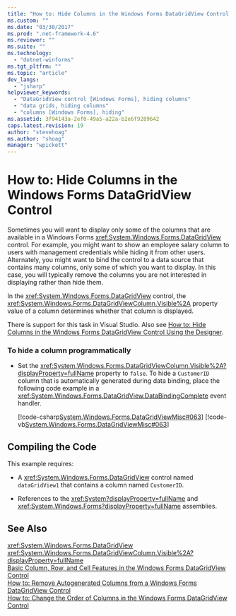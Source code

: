```yaml
---
title: "How to: Hide Columns in the Windows Forms DataGridView Control | Microsoft Docs"
ms.custom: ""
ms.date: "03/30/2017"
ms.prod: ".net-framework-4.6"
ms.reviewer: ""
ms.suite: ""
ms.technology: 
  - "dotnet-winforms"
ms.tgt_pltfrm: ""
ms.topic: "article"
dev_langs: 
  - "jsharp"
helpviewer_keywords: 
  - "DataGridView control [Windows Forms], hiding columns"
  - "data grids, hiding columns"
  - "columns [Windows Forms], hiding"
ms.assetid: 3f94143a-2ef0-49a5-a22a-b2e6f9289642
caps.latest.revision: 19
author: "stevehoag"
ms.author: "shoag"
manager: "wpickett"
---
```

# How to: Hide Columns in the Windows Forms DataGridView Control
Sometimes you will want to display only some of the columns that are available in a Windows Forms <xref:System.Windows.Forms.DataGridView> control. For example, you might want to show an employee salary column to users with management credentials while hiding it from other users. Alternately, you might want to bind the control to a data source that contains many columns, only some of which you want to display. In this case, you will typically remove the columns you are not interested in displaying rather than hide them.  
  
 In the <xref:System.Windows.Forms.DataGridView> control, the <xref:System.Windows.Forms.DataGridViewColumn.Visible%2A> property value of a column determines whether that column is displayed.  
  
 There is support for this task in Visual Studio.  Also see [How to: Hide Columns in the Windows Forms DataGridView Control Using the Designer](http://msdn.microsoft.com/library/kaswfbes\(v=vs.110\)).  
  
### To hide a column programmatically  
  
-   Set the <xref:System.Windows.Forms.DataGridViewColumn.Visible%2A?displayProperty=fullName> property to `false`. To hide a `CustomerID` column that is automatically generated during data binding, place the following code example in a <xref:System.Windows.Forms.DataGridView.DataBindingComplete> event handler.  
  
     [!code-csharp[System.Windows.Forms.DataGridViewMisc#063](../../../../samples/snippets/csharp/VS_Snippets_Winforms/System.Windows.Forms.DataGridViewMisc/CS/datagridviewmisc.cs#063)]
     [!code-vb[System.Windows.Forms.DataGridViewMisc#063](../../../../samples/snippets/visualbasic/VS_Snippets_Winforms/System.Windows.Forms.DataGridViewMisc/VB/datagridviewmisc.vb#063)]  
  
## Compiling the Code  
 This example requires:  
  
-   A <xref:System.Windows.Forms.DataGridView> control named `dataGridView1` that contains a column named `CustomerID`.  
  
-   References to the <xref:System?displayProperty=fullName> and <xref:System.Windows.Forms?displayProperty=fullName> assemblies.  
  
## See Also  
 <xref:System.Windows.Forms.DataGridView>   
 <xref:System.Windows.Forms.DataGridViewColumn.Visible%2A?displayProperty=fullName>   
 [Basic Column, Row, and Cell Features in the Windows Forms DataGridView Control](../../../../docs/framework/winforms/controls/basic-column-row-and-cell-features-in-the-windows-forms-datagridview-control.md)   
 [How to: Remove Autogenerated Columns from a Windows Forms DataGridView Control](../../../../docs/framework/winforms/controls/how-to-remove-autogenerated-columns-from-a-windows-forms-datagridview-control.md)   
 [How to: Change the Order of Columns in the Windows Forms DataGridView Control](../../../../docs/framework/winforms/controls/how-to-change-the-order-of-columns-in-the-windows-forms-datagridview-control.md)